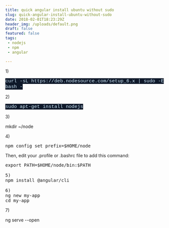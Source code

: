 ```yaml
---
title: quick angular install ubuntu without sudo
slug: quick-angular-install-ubuntu-without-sudo
date: 2018-02-01T18:23:29Z
header_img: /uploads/default.png
draft: false
featured: false
tags:
 - nodejs
 - npm
 - angular

---
```

<p>1)</p>
<p><span style="color: #d1edff; font-family: Monaco, Menlo, Consolas, 'Courier New', monospace; font-size: 15.2px; background-color: #0f192a;">curl -sL https://deb.nodesource.com/setup_6.x | sudo -E bash -</span></p>
<p>2)</p>
<p><span style="color: #d1edff; font-family: Monaco, Menlo, Consolas, 'Courier New', monospace; font-size: 15.2px; background-color: #0f192a;">sudo apt-get install nodejs</span></p>
<p>3)</p>
<p>mkdir ~/node</p>
<p>4)</p>
<pre>npm config set prefix=$HOME/node</pre>
<p>Then, edit your&nbsp;.profile&nbsp;or&nbsp;.bashrc&nbsp;file to add this command:</p>
<pre>export PATH=$HOME/node/bin:$PATH<br /><br />5)<br />npm install @angular/cli<br /><br />6)<br />ng new my-app<br />cd my-app</pre>
<p>7)</p>
<p>ng serve --open</p>